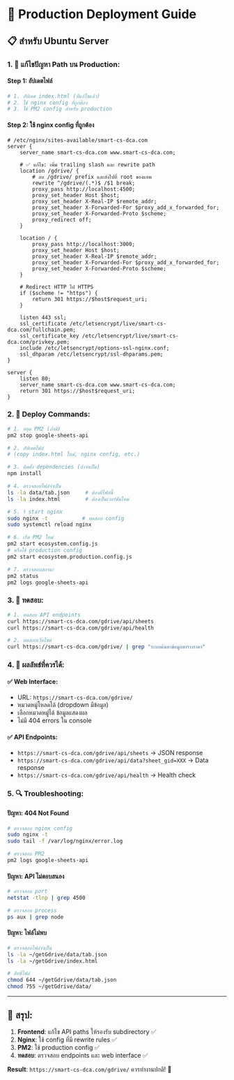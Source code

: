 # 🚀 **Production Deployment Guide**

## 📋 **สำหรับ Ubuntu Server**

### **1. 🔧 แก้ไขปัญหา Path บน Production:**

#### **Step 1: อัปเดตไฟล์**
```bash
# 1. อัปเดต index.html (ที่แก้ไขแล้ว)
# 2. ใช้ nginx config ที่ถูกต้อง
# 3. ใช้ PM2 config สำหรับ production
```

#### **Step 2: ใช้ nginx config ที่ถูกต้อง**
```nginx
# /etc/nginx/sites-available/smart-cs-dca.com
server {
    server_name smart-cs-dca.com www.smart-cs-dca.com;
    
    # ✅ แก้ไข: เพิ่ม trailing slash และ rewrite path
    location /gdrive/ {
        # ลบ /gdrive/ prefix และส่งไปที่ root ของแอพ
        rewrite ^/gdrive/(.*)$ /$1 break;
        proxy_pass http://localhost:4500;
        proxy_set_header Host $host;
        proxy_set_header X-Real-IP $remote_addr;
        proxy_set_header X-Forwarded-For $proxy_add_x_forwarded_for;
        proxy_set_header X-Forwarded-Proto $scheme;
        proxy_redirect off;
    }
    
    location / {
        proxy_pass http://localhost:3000;
        proxy_set_header Host $host;
        proxy_set_header X-Real-IP $remote_addr;
        proxy_set_header X-Forwarded-For $proxy_add_x_forwarded_for;
        proxy_set_header X-Forwarded-Proto $scheme;
    }

    # Redirect HTTP ไป HTTPS
    if ($scheme != "https") {
        return 301 https://$host$request_uri;
    }

    listen 443 ssl;
    ssl_certificate /etc/letsencrypt/live/smart-cs-dca.com/fullchain.pem;
    ssl_certificate_key /etc/letsencrypt/live/smart-cs-dca.com/privkey.pem;
    include /etc/letsencrypt/options-ssl-nginx.conf;
    ssl_dhparam /etc/letsencrypt/ssl-dhparams.pem;
}

server {
    listen 80;
    server_name smart-cs-dca.com www.smart-cs-dca.com;
    return 301 https://$host$request_uri;
}
```

### **2. 🔄 Deploy Commands:**

```bash
# 1. หยุด PM2 (ถ้ามี)
pm2 stop google-sheets-api

# 2. อัปเดตไฟล์
# (copy index.html ใหม่, nginx config, etc.)

# 3. ติดตั้ง dependencies (ถ้าจำเป็น)
npm install

# 4. ตรวจสอบไฟล์จำเป็น
ls -la data/tab.json     # ต้องมีไฟล์นี้
ls -la index.html        # ต้องเป็นเวอร์ชันใหม่

# 5. รี start nginx
sudo nginx -t           # ทดสอบ config
sudo systemctl reload nginx

# 6. เริ่ม PM2 ใหม่
pm2 start ecosystem.config.js
# หรือใช้ production config
pm2 start ecosystem.production.config.js

# 7. ตรวจสอบสถานะ
pm2 status
pm2 logs google-sheets-api
```

### **3. 🧪 ทดสอบ:**

```bash
# 1. ทดสอบ API endpoints
curl https://smart-cs-dca.com/gdrive/api/sheets
curl https://smart-cs-dca.com/gdrive/api/health

# 2. ทดสอบเว็บไซต์
curl https://smart-cs-dca.com/gdrive/ | grep "ระบบค้นหาข้อมูลตารางราคา"
```

### **4. 🎯 ผลลัพธ์ที่ควรได้:**

#### **✅ Web Interface:**
- URL: `https://smart-cs-dca.com/gdrive/`
- หมวดหมู่โหลดได้ (dropdown มีข้อมูล)
- เลือกหมวดหมู่ได้ ข้อมูลแสดงผล
- ไม่มี 404 errors ใน console

#### **✅ API Endpoints:**
- `https://smart-cs-dca.com/gdrive/api/sheets` → JSON response
- `https://smart-cs-dca.com/gdrive/api/data?sheet_gid=XXX` → Data response
- `https://smart-cs-dca.com/gdrive/api/health` → Health check

### **5. 🔍 Troubleshooting:**

#### **ปัญหา: 404 Not Found**
```bash
# ตรวจสอบ nginx config
sudo nginx -t
sudo tail -f /var/log/nginx/error.log

# ตรวจสอบ PM2
pm2 logs google-sheets-api
```

#### **ปัญหา: API ไม่ตอบสนอง**
```bash
# ตรวจสอบ port
netstat -tlnp | grep 4500

# ตรวจสอบ process
ps aux | grep node
```

#### **ปัญหา: ไฟล์ไม่พบ**
```bash
# ตรวจสอบไฟล์จำเป็น
ls -la ~/getGdrive/data/tab.json
ls -la ~/getGdrive/index.html

# สิทธิ์ไฟล์
chmod 644 ~/getGdrive/data/tab.json
chmod 755 ~/getGdrive/data/
```

---

## 🚀 **สรุป:**

1. **Frontend**: แก้ไข API paths ให้รองรับ subdirectory ✅
2. **Nginx**: ใช้ config ที่มี rewrite rules ✅  
3. **PM2**: ใช้ production config ✅
4. **ทดสอบ**: ตรวจสอบ endpoints และ web interface ✅

**Result**: `https://smart-cs-dca.com/gdrive/` ควรทำงานปกติ! 🎉
